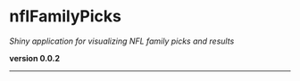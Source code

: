 # nflFamilyPicks

*Shiny application for visualizing NFL family picks and results*

**version 0.0.2**

----------
